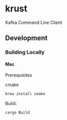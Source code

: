 # krust
Kafka Command Line Client

## Development

### Building Locally

#### Mac
Prerequisites

cmake
```bash
brew install cmake
```

Build:
```bash
cargo Build
```